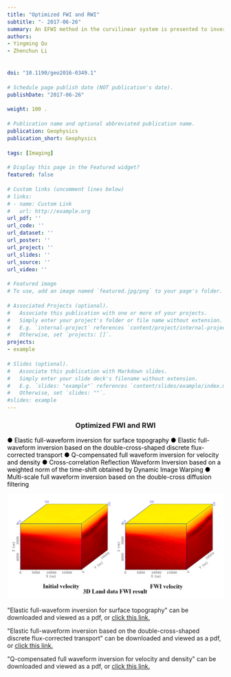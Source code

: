 ```yaml
---
title: "Optimized FWI and RWI"
subtitle: "- 2017-06-26"
summary: An EFWI method in the curvilinear system is presented to invert velocities for areas with surface topography. This method meshes the regions near the surface topography into body-fitted grids, and areas off surface regions into rectangular grids.
authors:
- Yingming Qu
- Zhenchun Li


doi: "10.1190/geo2016-0349.1"

# Schedule page publish date (NOT publication's date).
publishDate: "2017-06-26"

weight: 100 .

# Publication name and optional abbreviated publication name.
publication: Geophysics
publication_short: Geophysics 

tags: [Imaging]

# Display this page in the Featured widget?
featured: false

# Custom links (uncomment lines below)
# links:
# - name: Custom Link
#   url: http://example.org
url_pdf: ''
url_code: ''
url_dataset: ''
url_poster: ''
url_project: ''
url_slides: ''
url_source: ''
url_video: ''

# Featured image
# To use, add an image named `featured.jpg/png` to your page's folder. 

# Associated Projects (optional).
#   Associate this publication with one or more of your projects.
#   Simply enter your project's folder or file name without extension.
#   E.g. `internal-project` references `content/project/internal-project/index.md`.
#   Otherwise, set `projects: []`.
projects:
- example

# Slides (optional).
#   Associate this publication with Markdown slides.
#   Simply enter your slide deck's filename without extension.
#   E.g. `slides: "example"` references `content/slides/example/index.md`.
#   Otherwise, set `slides: ""`.
#slides: example
---
```


### <center>Optimized FWI and RWI<center>

 <font color=black> ● Elastic full-waveform inversion for surface topography</font>
 <font color=black> ● Elastic full-waveform inversion based on the double-cross-shaped discrete flux-corrected transport</font>
 <font color=black> ● Q-compensated full waveform inversion for velocity and density</font>
 <font color=black> ● Cross-correlation Reflection Waveform Inversion based on a weighted norm of the time-shift obtained by Dynamic Image Warping</font>
 <font color=black> ● Multi-scale full waveform inversion based on the double-cross diffusion filtering</font>

<div style="text-align: center;">
  <img src="./Optimized FWI and RWI.assets/image.png" alt="Image Alt Text" style="max-width: 100%; height: auto;">
</div>




"Elastic full-waveform inversion for surface topography" can be downloaded and viewed as a pdf, or [click this link.](https://library.seg.org/doi/10.1190/geo2016-0349.1)

"Elastic full-waveform inversion based on the double-cross-shaped discrete flux-corrected transport" can be downloaded and viewed as a pdf, or [click this link.](https://onlinelibrary.wiley.com/doi/10.1111/1365-2478.13420)

"Q-compensated full waveform inversion for velocity and density" can be downloaded and viewed as a pdf, or [click this link.](https://www.tandfonline.com/doi/full/10.1080/08123985.2021.1993059)
